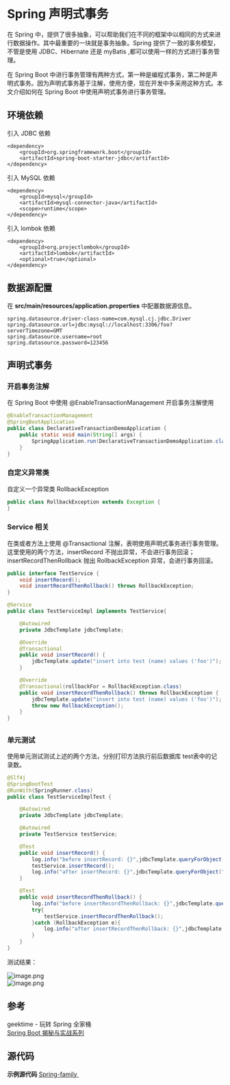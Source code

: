 # Spring 声明式事务

在 Spring 中，提供了很多抽象，可以帮助我们在不同的框架中以相同的方式来进行数据操作。其中最重要的一块就是事务抽象。Spring 提供了一致的事务模型，不管是使用 JDBC、Hibernate 还是 myBatis ,都可以使用一样的方式进行事务管理。

在 Spring Boot 中进行事务管理有两种方式，第一种是编程式事务，第二种是声明式事务。因为声明式事务基于注解，使用方便，现在开发中多采用这种方式。本文介绍如何在 Spring Boot 中使用声明式事务进行事务管理。

<a name="641cf522"></a>
## 环境依赖
引入 JDBC 依赖
```
<dependency>
    <groupId>org.springframework.boot</groupId>
    <artifactId>spring-boot-starter-jdbc</artifactId>
</dependency>
```

引入 MySQL 依赖
```
<dependency>
    <groupId>mysql</groupId>
    <artifactId>mysql-connector-java</artifactId>
    <scope>runtime</scope>
</dependency>
```

引入 lombok 依赖
```
<dependency>
    <groupId>org.projectlombok</groupId>
    <artifactId>lombok</artifactId>
    <optional>true</optional>
</dependency>
```

<a name="321b4184"></a>
## 数据源配置
在 **src/main/resources/application.properties** 中配置数据源信息。
```
spring.datasource.driver-class-name=com.mysql.cj.jdbc.Driver
spring.datasource.url=jdbc:mysql://localhost:3306/foo?serverTimezone=GMT
spring.datasource.username=root
spring.datasource.password=123456
```
<a name="d41d8cd9"></a>
## 
<a name="1e2d1932"></a>
## 声明式事务
<a name="97250d7a"></a>
### 开启事务注解
在 Spring Boot 中使用 @EnableTransactionManagement 开启事务注解使用

```java
@EnableTransactionManagement
@SpringBootApplication
public class DeclarativeTransactionDemoApplication {
    public static void main(String[] args) {
        SpringApplication.run(DeclarativeTransactionDemoApplication.class, args);
    }
}
```

<a name="9c533e32"></a>
### 自定义异常类
自定义一个异常类 RollbackException

```java
public class RollbackException extends Exception {
}
```

<a name="4a3276c3"></a>
### Service 相关
在类或者方法上使用 @Transactional 注解，表明使用声明式事务进行事务管理。这里使用的两个方法，insertRecord 不抛出异常，不会进行事务回滚；insertRecordThenRollback 抛出 RollbackException 异常，会进行事务回滚。

```java
public interface TestService {
    void insertRecord();
    void insertRecordThenRollback() throws RollbackException;
}
```

```java
@Service
public class TestServiceImpl implements TestService{

    @Autowired
    private JdbcTemplate jdbcTemplate;

    @Override
    @Transactional
    public void insertRecord() {
        jdbcTemplate.update("insert into test (name) values ('foo')");
    }

    @Override
    @Transactional(rollbackFor = RollbackException.class)
    public void insertRecordThenRollback() throws RollbackException {
        jdbcTemplate.update("insert into test (name) values ('foo')");
        throw new RollbackException();
    }
}
```
<a name="d41d8cd9-1"></a>
## 
<a name="93b824b5"></a>
### 单元测试
使用单元测试测试上述的两个方法，分别打印方法执行前后数据库 test表中的记录数。

```java
@Slf4j
@SpringBootTest
@RunWith(SpringRunner.class)
public class TestServiceImplTest {

    @Autowired
    private JdbcTemplate jdbcTemplate;

    @Autowired
    private TestService testService;

    @Test
    public void insertRecord() {
        log.info("before insertRecord: {}",jdbcTemplate.queryForObject("select count(*) from test",Long.class));
        testService.insertRecord();
        log.info("after insertRecord: {}",jdbcTemplate.queryForObject("select count(*) from test",Long.class));
    }

    @Test
    public void insertRecordThenRollback() {
        log.info("before insertRecordThenRollback: {}",jdbcTemplate.queryForObject("select count(*) from test",Long.class));
        try{
            testService.insertRecordThenRollback();
        }catch (RollbackException e){
            log.info("after insertRecordThenRollback: {}",jdbcTemplate.queryForObject("select count(*) from test",Long.class));
        }
    }
}
```

测试结果：

![image.png](https://cdn.nlark.com/yuque/0/2019/png/291118/1552891099395-5dce468b-b3e5-4ae0-8449-549ef30c101b.png#align=left&display=inline&height=82&name=image.png&originHeight=90&originWidth=1231&size=23340&status=done&width=1119)<br />
![image.png](https://cdn.nlark.com/yuque/0/2019/png/291118/1552891125768-70fac48b-319d-46aa-a15d-02cb1dcad8f3.png#align=left&display=inline&height=44&name=image.png&originHeight=48&originWidth=1391&size=16874&status=done&width=1265)

<a name="d17a0f0b"></a>
## 参考
geektime - 玩转 Spring 全家桶<br />[Spring Boot 揭秘与实战系列](http://blog.720ui.com/columns/springboot_all/)

<a name="81cb1f5d"></a>
## 源代码
**示例源代码** [Spring-family ](https://github.com/SongWenJie/Spring-family.git)
